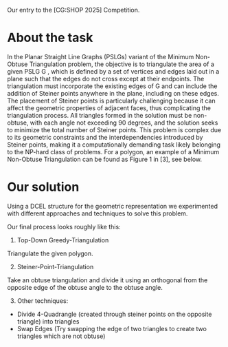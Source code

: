 
Our entry to the [CG:SHOP 2025] Competition.

# About the task

In the Planar Straight Line Graphs (PSLGs) variant of the Minimum Non-Obtuse Triangulation problem, the objective is to triangulate the area of a given PSLG 
G
, which is defined by a set of vertices and edges laid out in a plane such that the edges do not cross except at their endpoints. The triangulation must incorporate the existing edges of 
G
 and can include the addition of Steiner points anywhere in the plane, including on these edges. The placement of Steiner points is particularly challenging because it can affect the geometric properties of adjacent faces, thus complicating the triangulation process. All triangles formed in the solution must be non-obtuse, with each angle not exceeding 90 degrees, and the solution seeks to minimize the total number of Steiner points. This problem is complex due to its geometric constraints and the interdependencies introduced by Steiner points, making it a computationally demanding task likely belonging to the NP-hard class of problems. For a polygon, an example of a Minimum Non-Obtuse Triangulation can be found as Figure 1 in [3], see below.

# Our solution

Using a DCEL structure for the geometric representation we experimented with different approaches and techniques to solve this problem.

Our final process looks roughly like this:

1. Top-Down Greedy-Triangulation

Triangulate the given polygon.

2. Steiner-Point-Triangulation

Take an obtuse triangulation and divide it using an orthogonal from the opposite edge of the obtuse angle to the obtuse angle.

3. Other techniques:

- Divide 4-Quadrangle (created through steiner points on the opposite triangle) into triangles
- Swap Edges (Try swapping the edge of two triangles to create two triangles which are not obtuse)